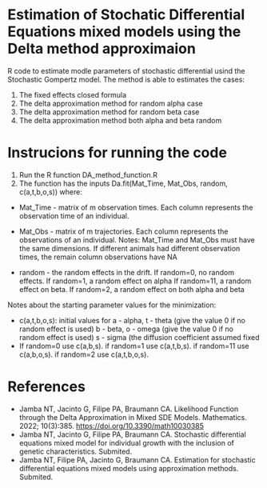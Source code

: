 # Estimation of Stochatic Differential Equations mixed models using the Delta method approximaion

R code to estimate modle parameters of stochastic differential usind the Stochastic Gompertz model. The method is able to estimates the cases:
 1) The fixed effects closed formula
 2) The delta approximation method for random alpha case
 3) The delta approximation method for random beta case 
 4) The delta approximation method both alpha and beta random

# Instrucions for running the code

1) Run the R function DA_method_function.R
2) The function has the inputs Da.fit(Mat_Time, Mat_Obs,  random, c(a,t,b,o,s))
where:
- Mat_Time - matrix of m observation times. Each column represents the observation time of an individual.
- Mat_Obs - matrix of m trajectories. Each column represents  the observations of an individual.
  Notes: Mat_Time and Mat_Obs must have the same dimensions. If different animals had different observation times, the remain column observations have NA 

- random  - the random effects in the drift. If random=0, no random effects. If random=1,  a random effect on alpha
                                           If random=11,  a random effect on beta. If random=2,  a random effect on both alpha and beta

Notes about the starting parameter values for the minimization:

  - c(a,t,b,o,s): initial values for a - alpha, t - theta (give the value 0 if no random effect is used)
                                     b - beta, o - omega (give the value 0 if no random effect is used)
                                     s - sigma (the diffusion coefficient assumed fixed
 - If random=0 use c(a,b,s). if random=1 use c(a,t,b,s). if random=11 use c(a,b,o,s). if random=2 use c(a,t,b,o,s).  


# References
 - Jamba NT, Jacinto G, Filipe PA, Braumann CA. Likelihood Function through the Delta Approximation in Mixed SDE Models. Mathematics. 2022; 10(3):385. https://doi.org/10.3390/math10030385
 - Jamba NT, Jacinto G, Filipe PA, Braumann CA. Stochastic differential equations mixed model for individual growth with the inclusion of genetic characteristics. Submited.
 - Jamba NT, Filipe PA, Jacinto G,  Braumann CA. Estimation for stochastic differential equations mixed models using approximation methods. Submited.
